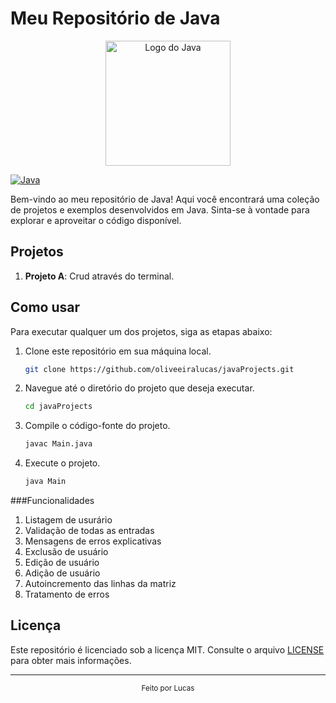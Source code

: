 # Meu Repositório de Java

<div align="center">
  <img src="https://upload.wikimedia.org/wikipedia/en/thumb/3/30/Java_programming_language_logo.svg/1200px-Java_programming_language_logo.svg.png" alt="Logo do Java" height="200px">
</div>

[![Java](https://img.shields.io/badge/Java-Programming-blue?logo=java)](https://www.java.com)

Bem-vindo ao meu repositório de Java! Aqui você encontrará uma coleção de projetos e exemplos desenvolvidos em Java. Sinta-se à vontade para explorar e aproveitar o código disponível.

## Projetos

1. **Projeto A**: Crud através do terminal.

## Como usar

Para executar qualquer um dos projetos, siga as etapas abaixo:

1. Clone este repositório em sua máquina local.
   ```bash
   git clone https://github.com/oliveeiralucas/javaProjects.git
   ```
   
2. Navegue até o diretório do projeto que deseja executar.
   ```bash
   cd javaProjects
   ```

3. Compile o código-fonte do projeto.
   ```bash
   javac Main.java
   ```

4. Execute o projeto.
   ```bash
   java Main
   ```


###Funcionalidades

<ol>
<li>Listagem de usurário</li>
<li>Validação de todas as entradas</li>
<li>Mensagens de erros explicativas</li>
<li>Exclusão de usuário</li>
<li>Edição de usuário</li>
<li>Adição de usuário</li>
<li>Autoincremento das linhas da matriz</li>
<li>Tratamento de erros</li>
</ol>



## Licença

Este repositório é licenciado sob a licença MIT. Consulte o arquivo [LICENSE](LICENSE) para obter mais informações.

---

<div align="center">
  <sub>Feito por Lucas </sub>
</div>
